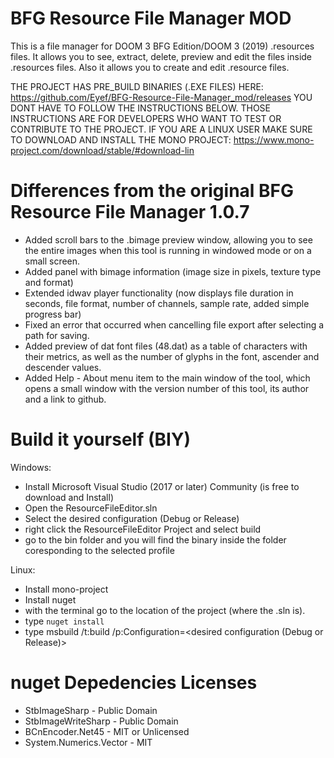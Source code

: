 BFG Resource File Manager MOD
=========================

This is a file manager for DOOM 3 BFG Edition/DOOM 3 (2019) .resources files.
It allows you to see, extract, delete, preview and edit the files inside .resources files.
Also it allows you to create and edit .resource files.

THE PROJECT HAS PRE_BUILD BINARIES (.EXE FILES) HERE: https://github.com/Eyef/BFG-Resource-File-Manager_mod/releases
YOU DONT HAVE TO FOLLOW THE INSTRUCTIONS BELOW. THOSE INSTRUCTIONS ARE FOR DEVELOPERS WHO WANT TO TEST OR CONTRIBUTE TO THE PROJECT.
IF YOU ARE A LINUX USER MAKE SURE TO DOWNLOAD AND INSTALL THE MONO PROJECT: https://www.mono-project.com/download/stable/#download-lin

Differences from the original BFG Resource File Manager 1.0.7
=============================================================

- Added scroll bars to the .bimage preview window, allowing you to see the entire images when this tool is running in windowed mode or on a small screen.
- Added panel with bimage information (image size in pixels, texture type and format)
- Extended idwav player functionality (now displays file duration in seconds, file format, number of channels, sample rate, added simple progress bar)
- Fixed an error that occurred when cancelling file export after selecting a path for saving.
- Added preview of dat font files (48.dat) as a table of characters with their metrics, as well as the number of glyphs in the font, ascender and descender values.
- Added Help - About menu item to the main window of the tool, which opens a small window with the version number of this tool, its author and a link to github.

Build it yourself (BIY)
=======================

Windows:
- Install Microsoft Visual Studio (2017 or later) Community (is free to download and Install)
- Open the ResourceFileEditor.sln
- Select the desired configuration (Debug or Release)
- right click the ResourceFileEditor Project and select build
- go to the bin folder and you will find the binary inside the folder coresponding to the selected profile

Linux:
- Install mono-project
- Install nuget
- with the terminal go to the location of the project (where the .sln is).
- type `nuget install`
- type msbuild /t:build /p:Configuration=<desired configuration (Debug or Release)>

nuget Depedencies Licenses
==========================

- StbImageSharp - Public Domain
- StbImageWriteSharp - Public Domain
- BCnEncoder.Net45 - MIT or Unlicensed
- System.Numerics.Vector - MIT


